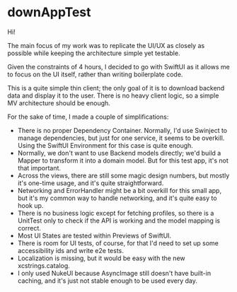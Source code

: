 # downAppTest

Hi!

The main focus of my work was to replicate the UI/UX as closely as possible while keeping the architecture simple yet testable.

Given the constraints of 4 hours, I decided to go with SwiftUI as it allows me to focus on the UI itself, rather than writing boilerplate code.

This is a quite simple thin client; the only goal of it is to download backend data and display it to the user. There is no heavy client logic, so a simple MV architecture should be enough.

For the sake of time, I made a couple of simplifications:

* There is no proper Dependency Container. Normally, I'd use Swinject to manage dependencies, but just for one service, it seems to be overkill. Using the SwiftUI Environment for this case is quite enough.
* Normally, we don't want to use Backend models directly; we'd build a Mapper to transform it into a domain model. But for this test app, it's not that important.
* Across the views, there are still some magic design numbers, but mostly it's one-time usage, and it's quite straightforward.
* Networking and ErrorHandler might be a bit overkill for this small app, but it's my common way to handle networking, and it's quite easy to hook up.
* There is no business logic except for fetching profiles, so there is a UnitTest only to check if the API is working and the model mapping is correct.
* Most UI States are tested within Previews of SwiftUI.
* There is room for UI tests, of course, for that I'd need to set up some accessibility ids and write e2e tests.
* Localization is missing, but it would be easy with the new xcstrings.catalog.
* I only used NukeUI because AsyncImage still doesn't have built-in caching, and it's just not stable enough to be used every day.
